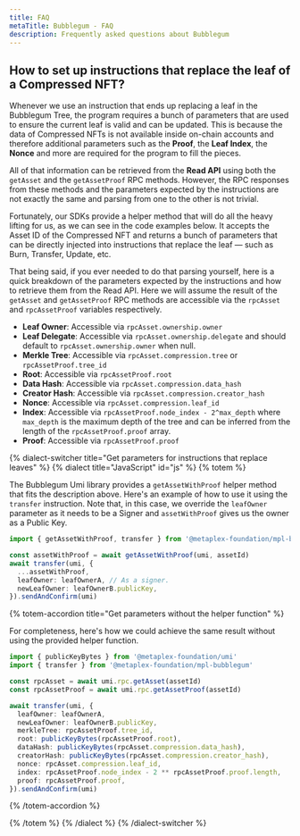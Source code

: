 ```yaml
---
title: FAQ
metaTitle: Bubblegum - FAQ
description: Frequently asked questions about Bubblegum
---
```


## How to set up instructions that replace the leaf of a Compressed NFT?

Whenever we use an instruction that ends up replacing a leaf in the Bubblegum Tree, the program requires a bunch of parameters that are used to ensure the current leaf is valid and can be updated. This is because the data of Compressed NFTs is not available inside on-chain accounts and therefore additional parameters such as the **Proof**, the **Leaf Index**, the **Nonce** and more are required for the program to fill the pieces.

All of that information can be retrieved from the **Read API** using both the `getAsset` and the `getAssetProof` RPC methods. However, the RPC responses from these methods and the parameters expected by the instructions are not exactly the same and parsing from one to the other is not trivial.

Fortunately, our SDKs provide a helper method that will do all the heavy lifting for us, as we can see in the code examples below. It accepts the Asset ID of the Compressed NFT and returns a bunch of parameters that can be directly injected into instructions that replace the leaf — such as Burn, Transfer, Update, etc.

That being said, if you ever needed to do that parsing yourself, here is a quick breakdown of the parameters expected by the instructions and how to retrieve them from the Read API. Here we will assume the result of the `getAsset` and `getAssetProof` RPC methods are accessible via the `rpcAsset` and `rpcAssetProof` variables respectively.

- **Leaf Owner**: Accessible via `rpcAsset.ownership.owner`
- **Leaf Delegate**: Accessible via `rpcAsset.ownership.delegate` and should default to `rpcAsset.ownership.owner` when null.
- **Merkle Tree**: Accessible via `rpcAsset.compression.tree` or `rpcAssetProof.tree_id`
- **Root**: Accessible via `rpcAssetProof.root`
- **Data Hash**: Accessible via `rpcAsset.compression.data_hash`
- **Creator Hash**: Accessible via `rpcAsset.compression.creator_hash`
- **Nonce**: Accessible via `rpcAsset.compression.leaf_id`
- **Index**: Accessible via `rpcAssetProof.node_index - 2^max_depth` where `max_depth` is the maximum depth of the tree and can be inferred from the length of the `rpcAssetProof.proof` array.
- **Proof**: Accessible via `rpcAssetProof.proof`

{% dialect-switcher title="Get parameters for instructions that replace leaves" %}
{% dialect title="JavaScript" id="js" %}
{% totem %}

The Bubblegum Umi library provides a `getAssetWithProof` helper method that fits the description above. Here's an example of how to use it using the `transfer` instruction. Note that, in this case, we override the `leafOwner` parameter as it needs to be a Signer and `assetWithProof` gives us the owner as a Public Key.

```ts
import { getAssetWithProof, transfer } from '@metaplex-foundation/mpl-bubblegum'

const assetWithProof = await getAssetWithProof(umi, assetId)
await transfer(umi, {
  ...assetWithProof,
  leafOwner: leafOwnerA, // As a signer.
  newLeafOwner: leafOwnerB.publicKey,
}).sendAndConfirm(umi)
```

{% totem-accordion title="Get parameters without the helper function" %}

For completeness, here's how we could achieve the same result without using the provided helper function.

```ts
import { publicKeyBytes } from '@metaplex-foundation/umi'
import { transfer } from '@metaplex-foundation/mpl-bubblegum'

const rpcAsset = await umi.rpc.getAsset(assetId)
const rpcAssetProof = await umi.rpc.getAssetProof(assetId)

await transfer(umi, {
  leafOwner: leafOwnerA,
  newLeafOwner: leafOwnerB.publicKey,
  merkleTree: rpcAssetProof.tree_id,
  root: publicKeyBytes(rpcAssetProof.root),
  dataHash: publicKeyBytes(rpcAsset.compression.data_hash),
  creatorHash: publicKeyBytes(rpcAsset.compression.creator_hash),
  nonce: rpcAsset.compression.leaf_id,
  index: rpcAssetProof.node_index - 2 ** rpcAssetProof.proof.length,
  proof: rpcAssetProof.proof,
}).sendAndConfirm(umi)
```

{% /totem-accordion %}

{% /totem %}
{% /dialect %}
{% /dialect-switcher %}
